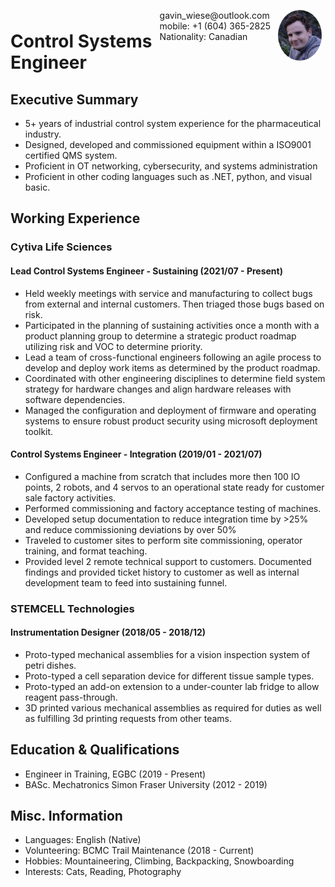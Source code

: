 <img style="float:right;border-radius:50%;width:70px;padding:6px" src="avatar.png" />

<span style="float:right;padding:6px"> 
  gavin_wiese@outlook.com <br> mobile: +1 (604) 365-2825 <br> Nationality: Canadian
</span>

# Control Systems Engineer  

## Executive Summary

- 5+ years of industrial control system experience for the pharmaceutical industry.
- Designed, developed and commissioned equipment within a ISO9001 certified QMS system.
- Proficient in OT networking, cybersecurity, and systems administration
- Proficient in other coding languages such as .NET, python, and visual basic.

## Working Experience

### Cytiva Life Sciences

#### Lead Control Systems Engineer - Sustaining (2021/07 - Present)

- Held weekly meetings with service and manufacturing to collect bugs from external and internal customers. Then triaged those bugs based on risk.
- Participated in the planning of sustaining activities once a month with a product planning group to determine a strategic product roadmap utilizing risk and VOC to determine priority.
- Lead a team of cross-functional engineers following an agile process to develop and deploy work items as determined by the product roadmap.
- Coordinated with other engineering disciplines to determine field system strategy for hardware changes and align hardware releases with software dependencies.
- Managed the configuration and deployment of firmware and operating systems to ensure robust product security using microsoft deployment toolkit.

#### Control Systems Engineer - Integration (2019/01 - 2021/07)

- Configured a machine from scratch that includes more then 100 IO points, 2 robots, and 4 servos to an operational state ready for customer sale factory activities.
- Performed commissioning and factory acceptance testing of machines.
- Developed setup documentation to reduce integration time by >25% and reduce commissioning deviations by over 50%
- Traveled to customer sites to perform site commissioning, operator training, and format teaching.
- Provided level 2 remote technical support to customers. Documented findings and provided ticket history to customer as well as internal development team to feed into sustaining funnel.

### STEMCELL Technologies

#### Instrumentation Designer (2018/05 - 2018/12)

- Proto-typed mechanical assemblies for a vision inspection system of petri dishes.
- Proto-typed a cell separation device for different tissue sample types.
- Proto-typed an add-on extension to a under-counter lab fridge to allow reagent pass-through.
- 3D printed various mechanical assemblies as required for duties as well as fulfilling 3d printing requests from other teams.

## Education & Qualifications

- Engineer in Training, EGBC (2019 - Present)
- BASc. Mechatronics Simon Fraser University (2012 - 2019)

## Misc. Information

- Languages: English (Native)
- Volunteering: BCMC Trail Maintenance (2018 - Current)
- Hobbies: Mountaineering, Climbing, Backpacking, Snowboarding
- Interests: Cats, Reading, Photography
